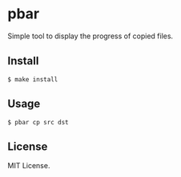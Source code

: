 # pbar

Simple tool to display the progress of copied files.

## Install

```shell
$ make install
```

## Usage

```shell
$ pbar cp src dst
```

## License

MIT License.
